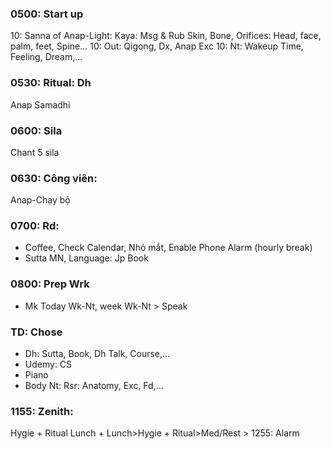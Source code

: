 ### 0500: Start up
10: Sanna of Anap-Light: Kaya: Msg & Rub Skin, Bone, Orifices: Head, face, palm, feet, Spine...
10: Out: Qigong, Dx, Anap Exc
10: Nt: Wakeup Time, Feeling, Dream,...
### 0530: Ritual: Dh 
Anap Samadhi
### 0600: Sila
Chant 5 sila
### 0630: Công viên: 
Anap-Chạy bộ
### 0700: Rd: 
+ Coffee, Check Calendar, Nhỏ mắt, Enable Phone Alarm (hourly break)
+ Sutta MN, Language: Jp Book
### 0800: Prep Wrk
* Mk Today Wk-Nt, week Wk-Nt > Speak
### TD: Chose
* Dh: Sutta, Book, Dh Talk, Course,...
* Udemy: CS
* Piano
* Body Nt: Rsr: Anatomy, Exc, Fd,...
### 1155: Zenith:
Hygie + Ritual Lunch + Lunch>Hygie + Ritual>Med/Rest > 1255: Alarm
